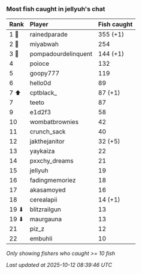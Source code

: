 ### Most fish caught in jellyuh's chat

| Rank  | Player              | Fish caught |
|:------|:--------------------|:------------|
| 1 🥇  | rainedparade        | 355 (+1)    |
| 2 🥈  | miyabwah            | 254         |
| 3 🥉  | pompadourdelinquent | 144 (+1)    |
| 4     | poioce              | 132         |
| 5     | goopy777            | 119         |
| 6     | hello0d             | 89          |
| 7 ⬆   | cptblack_           | 87 (+1)     |
| 7     | teeto               | 87          |
| 9     | e1d2f3              | 58          |
| 10    | wombatbrownies      | 42          |
| 11    | crunch_sack         | 40          |
| 12    | jakthejanitor       | 32 (+5)     |
| 13    | yaykaiza            | 22          |
| 14    | pxxchy_dreams       | 21          |
| 15    | jellyuh             | 19          |
| 16    | fadingmemoriez      | 18          |
| 17    | akasamoyed          | 16          |
| 18    | cerealapii          | 14 (+1)     |
| 19 ⬇  | blitzrailgun        | 13          |
| 19 ⬇  | maurgauna           | 13          |
| 21    | piz_z               | 12          |
| 22    | embuhli             | 10          |

_Only showing fishers who caught >= 10 fish_

_Last updated at 2025-10-12 08:39:46 UTC_